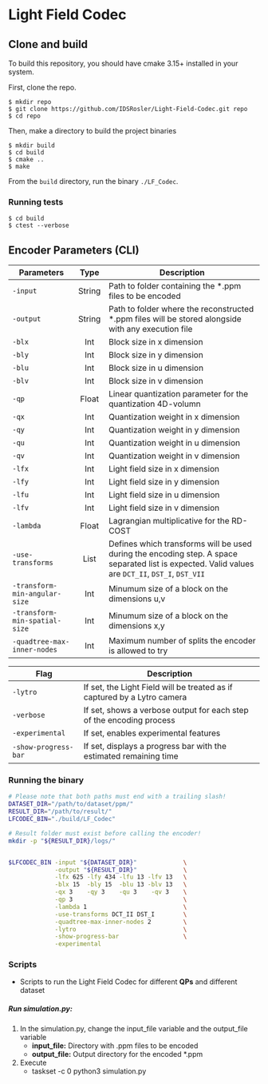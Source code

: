 # Light Field Codec

## Clone and build
To build this repository, you should have cmake 3.15+ installed in your system.

First, clone the repo.

```
$ mkdir repo
$ git clone https://github.com/IDSRosler/Light-Field-Codec.git repo
$ cd repo
```

Then, make a directory to build the project binaries

```
$ mkdir build
$ cd build
$ cmake ..
$ make 
```

From the `build` directory, run the binary `./LF_Codec`.

### Running tests
```
$ cd build
$ ctest --verbose
```


## Encoder Parameters (CLI)

| Parameters                    | Type      | Description |
|-------------------------------|:---------:|-------------|
| `-input`                      | String    | Path to folder containing the *.ppm files to be encoded |
| `-output`                     | String    | Path to folder where the reconstructed *.ppm files will be stored alongside with any execution file|
| `-blx`                        | Int       | Block size in x dimension
| `-bly`                        | Int       | Block size in y dimension
| `-blu`                        | Int       | Block size in u dimension
| `-blv`                        | Int       | Block size in v dimension
| `-qp`                         | Float     | Linear quantization parameter for the quantization 4D-volumn
| `-qx`                         | Int       | Quantization weight in x dimension
| `-qy`                         | Int       | Quantization weight in y dimension
| `-qu`                         | Int       | Quantization weight in u dimension
| `-qv`                         | Int       | Quantization weight in v dimension
| `-lfx`                        | Int       | Light field size in x dimension
| `-lfy`                        | Int       | Light field size in y dimension
| `-lfu`                        | Int       | Light field size in u dimension
| `-lfv`                        | Int       | Light field size in v dimension 
| `-lambda`                     | Float     | Lagrangian multiplicative for the RD-COST 
| `-use-transforms`             | List      | Defines which transforms will be used during the encoding step. A space separated list is expected. Valid values are `DCT_II`, `DST_I`, `DST_VII`
| `-transform-min-angular-size` | Int       | Minumum size of a block on the dimensions u,v
| `-transform-min-spatial-size` | Int       | Minumum size of a block on the dimensions x,y
| `-quadtree-max-inner-nodes`   | Int       | Maximum number of splits the encoder is allowed to try

| Flag                 | Description |
|----------------------|-------------|
| `-lytro`         | If set, the Light Field will be treated as if captured by a Lytro camera
| `-verbose`       | If set, shows a verbose output for each step of the encoding process
| `-experimental`  | If set, enables experimental features
| `-show-progress-bar` | If set, displays a progress bar with the estimated remaining time




### Running the binary
```bash
# Please note that both paths must end with a trailing slash!
DATASET_DIR="/path/to/dataset/ppm/"
RESULT_DIR="/path/to/result/"
LFCODEC_BIN="./build/LF_Codec"

# Result folder must exist before calling the encoder!
mkdir -p "${RESULT_DIR}/logs/"


$LFCODEC_BIN -input "${DATASET_DIR}"             \
             -output "${RESULT_DIR}"             \
             -lfx 625 -lfy 434 -lfu 13 -lfv 13   \
             -blx 15  -bly 15  -blu 13 -blv 13   \
             -qx 3    -qy 3    -qu 3    -qv 3    \
             -qp 3                               \
             -lambda 1                           \
             -use-transforms DCT_II DST_I        \
             -quadtree-max-inner-nodes 2         \
             -lytro                              \
             -show-progress-bar                  \
             -experimental

```





<!-- Maybe remove this part?  -->
### Scripts 
- Scripts to run the Light Field Codec for different **QPs** and different dataset
##### Run simulation.py:
1. In the simulation.py, change the input_file variable and the output_file variable
    - **input_file:** Directory with .ppm files to be encoded
    - **output_file:** Output directory for the encoded *.ppm
2. Execute
    - taskset -c 0 python3 simulation.py


